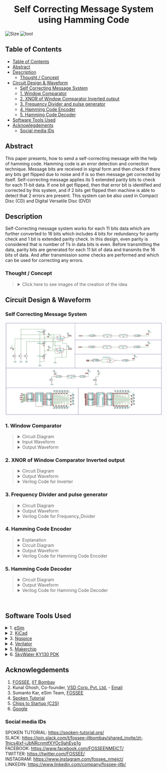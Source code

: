 <h1 align="center"> Self Correcting Message System<br>using Hamming Code </h1>

![Size](https://img.shields.io/github/repo-size/malivinayak/Self-Correcting-Message-System-using-Hamming-Code?color=blue)
![tool](https://img.shields.io/badge/Tools-eSim_&_sky130-28A745)

## Table of Contents
<!-- START doctoc generated TOC please keep comment here to allow auto update -->
<!-- DON'T EDIT THIS SECTION, INSTEAD RE-RUN doctoc TO UPDATE -->

- [Table of Contents](#table-of-contents)
- [Abstract](#abstract)
- [Description](#description)
  - [Thought / Concept](#thought--concept)
- [Circuit Design & Waveform](#circuit-design--waveform)
  - [Self Correcting Message System](#self-correcting-message-system)
  - [1. Window Comparator](#1-window-comparator)
  - [2. XNOR of Window Comparator Inverted output](#2-xnor-of-window-comparator-inverted-output)
  - [3. Frequency Divider and pulse generator](#3-frequency-divider-and-pulse-generator)
  - [4. Hamming Code Encoder](#4-hamming-code-encoder)
  - [5. Hamming Code Decoder](#5-hamming-code-decoder)
- [Software Tools Used](#software-tools-used)
- [Acknowlegdements](#acknowlegdements)
  - [Social media IDs](#social-media-ids)

<!-- END doctoc generated TOC please keep comment here to allow auto update -->

## Abstract
This paper presents, how to send a self-correcting message with the help of hamming code. Hamming code is an error detection and correction technique. Message bits are received in signal form and then check if there any bits get flipped due to noise and if is so then message get corrected by itself. Self-correcting message applies its 5 extended parity bits to check for each 11-bit data. If one bit get flipped, then that error bit is identified and corrected by this system, and if 2 bits get flipped then machine is able to detect that 2 errors are present. This system can be also used in Compact Disc (CD) and Digital Versatile Disc (DVD)

## Description
Self-Correcting message system works for each 11 bits data which are further converted to 16 bits which includes 4 bits for redundancy for parity check and 1 bit is extended parity check. In this design, even parity is considered that is number of 1’s in data bits is even. Before transmitting the data, parity bits are generated for each 11 bit of data and transmits the 16 bits of data. And after transmission some checks are performed and which can be used for correcting any errors. 

### Thought / Concept

> <details>	
> <summary> Click here to see images of the creation of the idea </summary>
> 
> <br>
> 1. <b>Extended Hamming Code Technique for (15+1,11)</b> <br>
> For creation of the algorithm or logic behind the Extended Hamming Code with 11 data bits and 4 parity bit checks on 11 data bits along with 1 one complete parity <b>matrix</b> approach is used
> <br>
>  <br>
> <img src="https://user-images.githubusercontent.com/66154908/194774606-10669579-76a4-459b-8940-5d5f279436c2.png" alt="Extended Hamming Code Technique for (15+1,11)" width="250" align="center">
> 
> <br>
> 
> 2. <b>Circuit Design Approach</b>
> <img align="center" src="https://user-images.githubusercontent.com/66154908/194774616-92ce7ac7-13a1-4ab9-8547-a67554d87fd2.png" alt="ircuit Design Approach" >
> 
> </details>	

## Circuit Design & Waveform

### Self Correcting Message System

<img align="center" src="./img/Circuit/Self%20Correcting%20Message%20System.jpg" alt="Image of Self Correcting Message System">


### 1. Window Comparator

> <details>	
  > <summary> Circuit Diagram </summary>
> 
> <img align="center" src="./img/Circuit/window%20comparator.jpg" alt="Window Comparator">
> 
> </details>
> 
> <details>	
  > <summary> Input Waveform </summary>
> 
> <img align="center" src="./img/Waveform/window%20comparator.svg" alt="Window Comparator">
> 
> </details>
> 
> <details>	
  > <summary> Output Waveform </summary>
> 
> <img align="center" src="./img/Waveform/window%20comparator%20Output.svg" alt="Window Comparator">
> 
> </details>
> 

### 2. XNOR of Window Comparator Inverted output

> <details>	
  > <summary> Circuit Diagram </summary>
> 
> <img align="center" src="./img/Circuit/xnor%20of%20WC%20INV%20output.jpg" alt="XNOR of Window Comparator output">
> 
> </details>
> 
> <details>	
  > <summary> Output Waveform </summary>
> 
> <img align="center" src="./img/Waveform/XNOR%20and%20WC%20INV%20output.svg" alt="XNOR of Window Comparator output">
> 
> </details>
> 
> <details>	
  > <summary> Verilog Code for Inverter</summary>
> 
> > [Click Here to see Program File](./self_correcting_message_system/vinayak_inverter.v)
> ```
> module vinayak_inverter(output Y, input A);
>    not (Y, A);
>endmodule
> ```
> 
> </details>

### 3. Frequency Divider and pulse generator

> <details>	
  > <summary> Circuit Diagram </summary>
> 
> <img align="center" src="./img/Circuit/Freq%20Divider%20and%20pulse%20generator.jpg" alt="Frequency Divider and pulse generator">
> 
> </details>
> 
> <details>	
>   <summary> Output Waveform </summary>
> 
> <img align="center" src="./img/Waveform/Freq%20Divider%208%20.svg" alt="Frequency Divider and pulse generator">
> 
> </details>
> 
> <details>	
  > <summary> Verilog Code for Frequency_Divider</summary>
> 
> > [Click Here to see Program File](./self_correcting_message_system/vinayak_frequency_divider.v)
> ```
> module vinayak_frequency_divider ( clk,out_clk );
> 
> output out_clk;
> 
> input clk ;
> 
> reg [2:0]m;
> 
> initial m = 0;
> 
> always @ (negedge (clk)) begin
 > m <= m + 1;
> end
> 
> assign out_clk = m[2];
> 
> endmodule
> ```
> 
> </details>

### 4. Hamming Code Encoder

> <details>	
>   <summary> Explanation </summary>
> 
> > Hamming Code Encoder Block is created using verilog Code. Inputs provided for this encoder is as follows
> > > 1. Inverted Window Comparator 2nd Opamp Output 
> > > 2. Constant 0 bit
> > > 3. XNOR Output
> > > 4. Inverted Window Comparator 2nd Opamp Output 
> > > 5. Frequency Divider by 8 Output
> > > 6. Inverted Window Comparator 1st Opamp Output
> > > 7. Clock Pulse
> > > 8. Inverted Window Comparator 1st Opamp Output
> > > 9. XNOR Output
> > > 10. Frequency Divider by 8 Output 
> > > 11. Constant 0 bit
> > >
> > Output of Hamming Code Encoder is as follows
> > > 1. Constant 0 bit
> > > 2. Frequency Divider by 8 Output 
> > > 3. XNOR Output
> > > 4. Inverted Window Comparator 1st Opamp Output
> > > 5. Clock Pulse
> > > 6. Inverted Window Comparator 1st Opamp Output
> > > 7. Frequency Divider by 8 Output
> > > 8. Inverted Window Comparator 2nd Opamp Output 
> > > 9. XNOR Output
> > > 10. Constant 0 bit
> > > 11. Inverted Window Comparator 2nd Opamp Output 
> > > 12. Extended Hamming COde Parity Bit
> > > 13. 1st Parity bit
> > > 14. 2nd Parity Bit
> > > 15. 3rd Parity Bit
> > > 16. 4th Parity Bit
> 
> </details>
> 
> <details>	
>   <summary> Circuit Diagram </summary>
> 
> <img align="center" src="./img/Circuit/Hamming%20Code%20Encoder.jpg" alt="Hamming Code > Encoder">
> 
> </details>
> 
> <details>	
>   <summary> Output Waveform </summary>
> 
> <img align="center" src="./img/Waveform/Haming%20Encoder%20Output.svg" alt="Hamming Code Encoder">
> 
> </details>
> 
> <details>	
  > <summary> Verilog Code for Hamming Code Encoder</summary>
> 
> > [Click Here to see Program File](./self_correcting_message_system/vinayak_hamming_ecoder.v)
> ```
> module vinayak_hamming_ecoder(
>     input [10:0] data_in,
>     output [10:0] data_out,
>     output p0, output p1, output p2, output p3, output p4
>     );
>         
>     wire p_0,p_1,p_2,p_3,p_4;
>     
>     assign p_1 = data_in[0] ^ data_in[1] ^ data_in[3] ^ data_in[4] ^ data_in[6] ^ data_in[8] ^ data_in[10];
>     assign p_2 = data_in[0] ^ data_in[2] ^ data_in[3] ^ data_in[5] ^ data_in[6] ^ data_in[9] ^ data_in[10];
>     assign p_3 = data_in[1] ^ data_in[2] ^ data_in[3] ^ data_in[7] ^ data_in[8] ^ data_in[9] ^ data_in[10];
>     assign p_4 = data_in[4] ^ data_in[5] ^ data_in[6] ^ data_in[7] ^ data_in[8] ^ data_in[9] ^ data_in[10];
>     assign p_0 = data_in[0] ^ data_in[1] ^ data_in[2] ^ data_in[3] ^ data_in[4] ^ data_in[5] ^ data_in[6] ^ data_in[7] ^ data_in[8] ^ data_in[9] ^ data_in[10] ^ p_1 ^ p_2 ^ p_3 ^ p_4 ;
> 
>     assign data_out = {data_in};
>     assign p0 = p_0;
>     assign p1 = p_1;
>     assign p2 = p_2;
>     assign p3 = p_3;
>     assign p4 = p_4;
> endmodule
> ```
> 
> </details>

### 5. Hamming Code Decoder

> <details>	
> <summary> Circuit Diagram </summary>
> 
> <img align="center" src="./img/Circuit/Hamming%20Code%20Decoder.jpg" alt="Hamming Code Decoder">
> 
> </details>
> 
> <details>	
>  <summary> Output Waveform </summary>
> 
> <img align="center" src="./img/Waveform/Haming%20Decoder%20output.svg" alt="Hamming Code Decoder">
> 
> </details>
> 
> <details>	
  > <summary> Verilog Code for Hamming Code Decoder</summary>
> 
> > [Click Here to see Program File](./self_correcting_message_system/vinayak_hamming_decoder.v)
> ```
> module vinayak_hamming_decoder(
>     input [15:0] data_in,
>     output parity,
>     output [3:0] p,
>     output [10:0] data
>     );
> 
>     assign p[0] = data_in[1] ^ data_in[3] ^ data_in[5] ^ data_in[7] ^ data_in[9] ^ data_in[11]  ^ data_in[13]  ^ data_in[15];
>     assign p[1] = data_in[2] ^ data_in[3] ^ data_in[6] ^ data_in[7] ^ data_in[10] ^ data_in[11] ^ data_in[14] ^ data_in[15];
>     assign p[2] = data_in[4] ^ data_in[5] ^ data_in[6] ^ data_in[7] ^ data_in[12] ^ data_in[13] ^ data_in[14] ^ data_in[15];
>     assign p[3] = data_in[8] ^ data_in[9] ^ data_in[10] ^ data_in[11] ^ data_in[12] ^ data_in[13] ^ data_in[14] ^ data_in[15];
>     assign parity = data_in[0] ^ data_in[1] ^ data_in[2] ^ data_in[3] ^ data_in[4] ^ data_in[5] ^ data_in[6] ^ data_in[7] ^ data_in[8] ^ data_in[9] ^ data_in[10] ^ data_in[11] ^ data_in[12] ^ data_in[13] ^ data_in[14] ^ data_in[15];
>     
>     assign data[0] = data_in[3];
>     assign data[1] = data_in[5];
>     assign data[2] = data_in[6];
>     assign data[3] = data_in[7];
>     assign data[4] = data_in[9];
>     assign data[5] = data_in[10];
>     assign data[6] = data_in[11];
>     assign data[7] = data_in[12];
>     assign data[8] = data_in[13];
>     assign data[9] = data_in[14];
>     assign data[10] = data_in[15];
> 
> endmodule
> ```
> 
> </details>

<br>



## Software Tools Used


<details>	
 <summary> 1. <a href="https://esim.fossee.in/home">eSim</a> </summary>

> eSim is a free and open-sourced EDA tool for circuit design, simulation, analysis and PCB design. It is an integrated tool built using free/libre and open source software such as KiCad, Ngspice, Verilator, makerchip-app, sandpiper-saas and GHDL. eSim is released under GPL.
</details>

<details>	
<summary> 2.  <a href="https://www.kicad.org/">KiCad</a> </summary>

> KiCad's Schematic Editor supports everything from the most basic schematic to a complex hierarchical design with hundreds of sheets. It helps to create our own custom symbols or use some of the thousands found in the official KiCad library. We can verify our design with integrated SPICE simulator and electrical rules checker.
</details>

<details>	
<summary>  3. <a href="http://ngspice.sourceforge.net/">Ngspice </a>  </summary>

> Ngspice is a mixed-level/mixed-signal electronic circuit simulator. Ngspice implements three classes of analysis: nonlinear DC analyses, Nonlinear transient analyses, linear AC analyses.
</details>

<details>	
 <summary>  4. <a href="https://www.veripool.org/verilator/">Verilator </a>  </summary>

> Verilator is a free and open-source software tool which converts Verilog code to a cycle-accurate behavioral model in C++ or SystemC.
</details>

<details>	
 <summary>  5. <a href="https://www.makerchip.com/">Makerchip </a>  </summary>

> A web-based IDE that is used to design and simulate digital circuits using Verilog, and the language extension of Verilog, TL-Verilog.  
</details>

<details>	
 <summary> 6. <a href="https://skywater-pdk.rtfd.io/">SkyWater  KY130 PDK </a> </summary>

> The SkyWater Open Source PDK is a collaboration between Google and SkyWater Technology Foundry to provide a fully open source Process Design Kit and related resources, which can be used to create manufacturable designs at SkyWater’s facility.
</details>


## Acknowlegdements
1. [FOSSEE](https://fossee.in/), [IIT Bombay](http://iitb.ac.in/)
2. Kunal Ghosh, Co-founder, [VSD Corp. Pvt. Ltd.](https://www.vlsisystemdesign.com/) - [Email](kunalpghosh@gmail.com)
3. Sumanto Kar, eSim Team, [FOSSEE](https://fossee.in/)
4. [Spoken Tutorial](https://spoken-tutorial.org/)
5. [Chips to Startup (C2S)](https://www.c2s.gov.in/)
6. [Google](https://www.google.co.in/)

### Social media IDs
SPOKEN TUTORIAL: https://spoken-tutorial.org/ \
SLACK: https://join.slack.com/t/fossee-iitbombay/shared_invite/zt-1hjcs4lxf-iJbNRcnmtfXYOc9ahEvp1g \
FACEBOOK: https://www.facebook.com/FOSSEENMEICT/ \
TWITTER: https://twitter.com/FOSSEE/ \
INSTAGRAM: https://www.instagram.com/fossee_nmeict/ \
LINKEDIN: https://www.linkedin.com/company/fossee-iitb/
